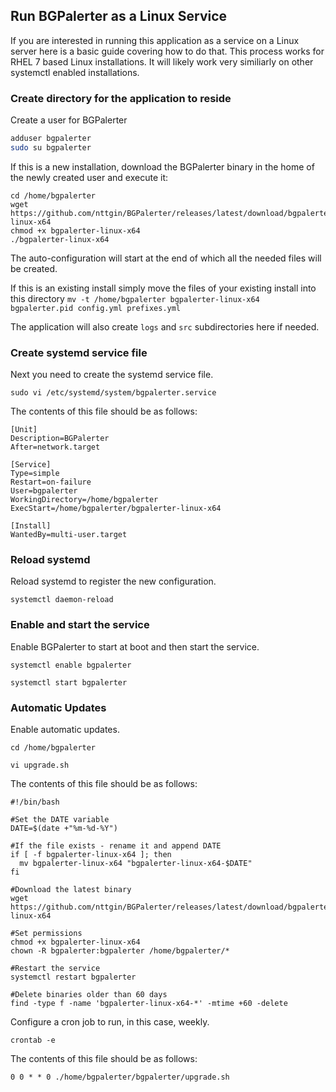 ## Run BGPalerter as a Linux Service
If you are interested in running this application as a service on a Linux server here is a basic guide covering how to do that.  This process works for RHEL 7 based Linux installations.  It will likely work very similiarly on other systemctl enabled installations.

### Create directory for the application to reside
Create a user for BGPalerter

```bash
adduser bgpalerter
sudo su bgpalerter
```

If this is a new installation, download the BGPalerter binary in the home of the newly created user and execute it:

```
cd /home/bgpalerter
wget https://github.com/nttgin/BGPalerter/releases/latest/download/bgpalerter-linux-x64
chmod +x bgpalerter-linux-x64
./bgpalerter-linux-x64
```
The auto-configuration will start at the end of which all the needed files will be created.

If this is an existing install simply move the files of your existing install into this directory `mv -t /home/bgpalerter bgpalerter-linux-x64 bgpalerter.pid config.yml prefixes.yml`

The application will also create `logs` and `src` subdirectories here if needed. 

### Create systemd service file
Next you need to create the systemd service file.

`sudo vi /etc/systemd/system/bgpalerter.service`

The contents of this file should be as follows:

```
[Unit]
Description=BGPalerter
After=network.target

[Service]
Type=simple
Restart=on-failure
User=bgpalerter
WorkingDirectory=/home/bgpalerter
ExecStart=/home/bgpalerter/bgpalerter-linux-x64

[Install]
WantedBy=multi-user.target
```

### Reload systemd
Reload systemd to register the new configuration.

`systemctl daemon-reload`

### Enable and start the service
Enable BGPalerter to start at boot and then start the service.

`systemctl enable bgpalerter`

`systemctl start bgpalerter`


### Automatic Updates
Enable automatic updates.

`cd /home/bgpalerter`

`vi upgrade.sh`

The contents of this file should be as follows:
```
#!/bin/bash

#Set the DATE variable
DATE=$(date +"%m-%d-%Y")

#If the file exists - rename it and append DATE
if [ -f bgpalerter-linux-x64 ]; then
  mv bgpalerter-linux-x64 "bgpalerter-linux-x64-$DATE"
fi

#Download the latest binary
wget https://github.com/nttgin/BGPalerter/releases/latest/download/bgpalerter-linux-x64

#Set permissions
chmod +x bgpalerter-linux-x64
chown -R bgpalerter:bgpalerter /home/bgpalerter/*

#Restart the service
systemctl restart bgpalerter

#Delete binaries older than 60 days
find -type f -name 'bgpalerter-linux-x64-*' -mtime +60 -delete
```

Configure a cron job to run, in this case, weekly.

`crontab -e`

The contents of this file should be as follows:
```
0 0 * * 0 ./home/bgpalerter/bgpalerter/upgrade.sh
```
